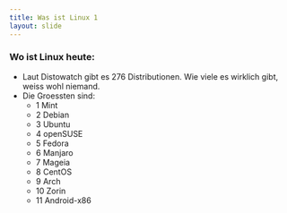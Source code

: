 ```yaml
---
title: Was ist Linux 1
layout: slide
---
```


### Wo ist Linux heute:

- Laut Distowatch gibt es 276 Distributionen. Wie viele es wirklich gibt, weiss wohl niemand.
- Die Groessten sind:
  -  1 	Mint
  -  2  Debian 	
  -  3  Ubuntu 	
  -  4  openSUSE
  -  5  Fedora 	
  -  6  Manjaro
  -  7  Mageia 	
  -  8  CentOS 	
  -  9  Arch 	
  -  10 Zorin 	
  -  11 Android-x86
